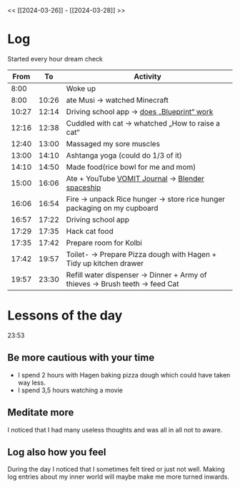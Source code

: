 << [[2024-03-26]] - [[2024-03-28]] >>

# Log
Started every hour dream check

| From  | To    | Activity                                                                                                                                                  |
| ----- | ----- | --------------------------------------------------------------------------------------------------------------------------------------------------------- |
| 8:00  |       | Woke up                                                                                                                                                   |
| 8:00  | 10:26 | ate Musi -> watched Minecraft                                                                                                                             |
| 10:27 | 12:14 | Driving school app -> [does „Blueprint“ work](https://youtu.be/ECTBg2AtOfc?si=BeKpyiSrX-fEvMhq)                                                           |
| 12:16 | 12:38 | Cuddled with cat -> whatched „How to raise a cat“                                                                                                         |
| 12:40 | 13:00 | Massaged my sore muscles                                                                                                                                  |
| 13:00 | 14:10 | Ashtanga yoga (could do 1/3 of it)                                                                                                                        |
| 14:10 | 14:50 | Made food(rice bowl for me and mom)                                                                                                                       |
| 15:00 | 16:06 | Ate +  YouTube [VOMIT Journal](https://youtu.be/U8RQsJ0Q3Mo?si=hTezAUXd0o8n3lTz) -> [Blender spaceship](https://youtu.be/LixFTsrxjRE?si=1pb9VH-iVAkKcGWx) |
| 16:06 | 16:54 | Fire -> unpack Rice hunger -> store rice hunger packaging on my cupboard                                                                                  |
| 16:57 | 17:22 | Driving school app                                                                                                                                        |
| 17:29 | 17:35 | Hack cat food                                                                                                                                             |
| 17:35 | 17:42 | Prepare room for Kolbi                                                                                                                                    |
| 17:42 | 19:57 | Toilet- -> Prepare Pizza dough with Hagen + Tidy up kitchen drawer                                                                                        |
| 19:57 | 23:30 | Refill water dispenser -> Dinner + Army of thieves -> Brush teeth -> feed Cat                                                                             |
# Lessons of the day
23:53
## Be more cautious with your time
- I spend 2 hours with Hagen baking pizza dough which could have taken way less.
- I spend 3,5 hours watching a movie 
## Meditate more
I noticed that I had many useless thoughts and was all in all not to aware.
## Log also how you feel
During the day I noticed that I sometimes felt tired or just not well. Making log entries about my inner world will maybe make me more turned inwards.